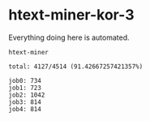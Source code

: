 # htext-miner-kor-3

Everything doing here is automated.

```
htext-miner

total: 4127/4514 (91.42667257421357%)

job0: 734
job1: 723
job2: 1042
job3: 814
job4: 814
```